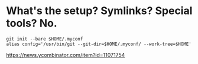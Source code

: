 # What's the setup? Symlinks? Special tools? No.

```
git init --bare $HOME/.myconf
alias config='/usr/bin/git --git-dir=$HOME/.myconf/ --work-tree=$HOME'
```

https://news.ycombinator.com/item?id=11071754

